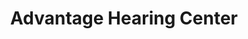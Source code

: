 ---
title: "Advantage Hearing Center"
url: /greenville/advantage-hearing-center/
shop: hearing aids
---